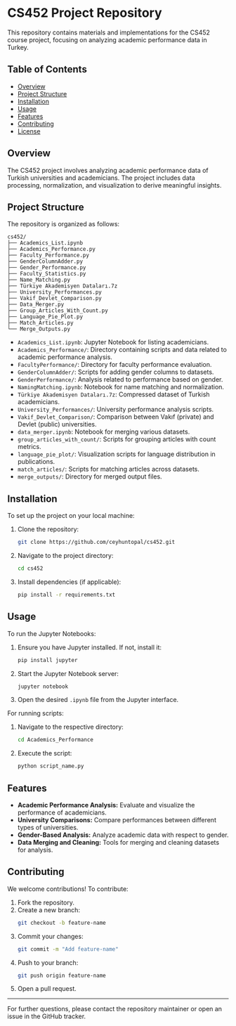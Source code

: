 # CS452 Project Repository

This repository contains materials and implementations for the CS452 course project, focusing on analyzing academic performance data in Turkey.

## Table of Contents

- [Overview](#overview)
- [Project Structure](#project-structure)
- [Installation](#installation)
- [Usage](#usage)
- [Features](#features)
- [Contributing](#contributing)
- [License](#license)

## Overview

The CS452 project involves analyzing academic performance data of Turkish universities and academicians. The project includes data processing, normalization, and visualization to derive meaningful insights.

## Project Structure

The repository is organized as follows:

```
cs452/
├── Academics_List.ipynb
├── Academics_Performance.py
├── Faculty_Performance.py
├── GenderColumnAdder.py
├── Gender_Performance.py
├── Faculty_Statistics.py
├── Name_Matching.py
├── Türkiye Akademisyen Dataları.7z
├── University_Performances.py
├── Vakif_Devlet_Comparison.py
├── Data_Merger.py
├── Group_Articles_With_Count.py
├── Language_Pie_Plot.py
├── Match_Articles.py
└── Merge_Outputs.py
```

- `Academics_List.ipynb`: Jupyter Notebook for listing academicians.
- `Academics_Performance/`: Directory containing scripts and data related to academic performance analysis.
- `FacultyPerformance/`: Directory for faculty performance evaluation.
- `GenderColumnAdder/`: Scripts for adding gender columns to datasets.
- `GenderPerformance/`: Analysis related to performance based on gender.
- `NamingMatching.ipynb`: Notebook for name matching and normalization.
- `Türkiye Akademisyen Dataları.7z`: Compressed dataset of Turkish academicians.
- `University_Performances/`: University performance analysis scripts.
- `Vakif_Devlet_Comparison/`: Comparison between Vakıf (private) and Devlet (public) universities.
- `data_merger.ipynb`: Notebook for merging various datasets.
- `group_articles_with_count/`: Scripts for grouping articles with count metrics.
- `language_pie_plot/`: Visualization scripts for language distribution in publications.
- `match_articles/`: Scripts for matching articles across datasets.
- `merge_outputs/`: Directory for merged output files.

## Installation

To set up the project on your local machine:

1. Clone the repository:
   ```bash
   git clone https://github.com/ceyhuntopal/cs452.git
   ```

2. Navigate to the project directory:
   ```bash
   cd cs452
   ```

3. Install dependencies (if applicable):
   ```bash
   pip install -r requirements.txt
   ```

## Usage

To run the Jupyter Notebooks:

1. Ensure you have Jupyter installed. If not, install it:
   ```bash
   pip install jupyter
   ```

2. Start the Jupyter Notebook server:
   ```bash
   jupyter notebook
   ```

3. Open the desired `.ipynb` file from the Jupyter interface.

For running scripts:

1. Navigate to the respective directory:
   ```bash
   cd Academics_Performance
   ```

2. Execute the script:
   ```bash
   python script_name.py
   ```

## Features

- **Academic Performance Analysis:** Evaluate and visualize the performance of academicians.
- **University Comparisons:** Compare performances between different types of universities.
- **Gender-Based Analysis:** Analyze academic data with respect to gender.
- **Data Merging and Cleaning:** Tools for merging and cleaning datasets for analysis.

## Contributing

We welcome contributions! To contribute:

1. Fork the repository.
2. Create a new branch:
   ```bash
   git checkout -b feature-name
   ```
3. Commit your changes:
   ```bash
   git commit -m "Add feature-name"
   ```
4. Push to your branch:
   ```bash
   git push origin feature-name
   ```
5. Open a pull request.
---

For further questions, please contact the repository maintainer or open an issue in the GitHub tracker.

